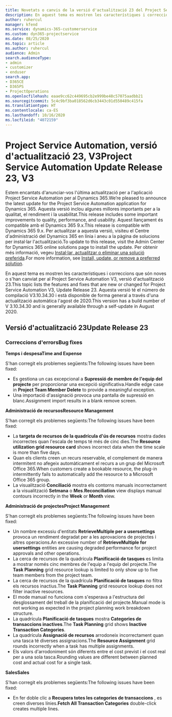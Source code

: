 ```yaml
---
title: Novetats o canvis de la versió d'actualització 23 del Project Service Automation, V3
description: En aquest tema es mostren les característiques i correccions disponibles al Project Service Automation V3, versió d'actualització 23.
author: ruhercul
manager: kfend
ms.service: dynamics-365-customerservice
ms.custom: dyn365-projectservice
ms.date: 08/25/2020
ms.topic: article
ms.author: ruhercul
audience: Admin
search.audienceType:
- admin
- customizer
- enduser
search.app:
- D365CE
- D365PS
- ProjectOperations
ms.openlocfilehash: eaae9cc62c449695cb2e999be48c57075aadbb21
ms.sourcegitcommit: 5c4c9bf3ba018562d6cb3443c01d550489c415fa
ms.translationtype: HT
ms.contentlocale: ca-ES
ms.lasthandoff: 10/16/2020
ms.locfileid: "4072159"
---
```

# <a name="project-service-automation-update-release-23-v3"></a><span data-ttu-id="50278-103">Project Service Automation, versió d'actualització 23, V3</span><span class="sxs-lookup"><span data-stu-id="50278-103">Project Service Automation Update Release 23, V3</span></span>

<span data-ttu-id="50278-104">Estem encantats d'anunciar-vos l'última actualització per a l'aplicació Project Service Automation per al Dynamics 365.</span><span class="sxs-lookup"><span data-stu-id="50278-104">We’re pleased to announce the latest update for the Project Service Automation application for Dynamics 365.</span></span> <span data-ttu-id="50278-105">Aquesta versió inclou algunes millores importants per a la qualitat, el rendiment i la usabilitat.</span><span class="sxs-lookup"><span data-stu-id="50278-105">This release includes some important improvements to quality, performance, and usability.</span></span> <span data-ttu-id="50278-106">Aquest llançament és compatible amb el Dynamics 365 9.x.</span><span class="sxs-lookup"><span data-stu-id="50278-106">This release is compatible with Dynamics 365 9.x.</span></span> <span data-ttu-id="50278-107">Per actualitzar a aquesta versió, visiteu el Centre d'administració del Dynamics 365 en línia i aneu a la pàgina de solucions per instal·lar l'actualització.</span><span class="sxs-lookup"><span data-stu-id="50278-107">To update to this release, visit the Admin Center for Dynamics 365 online solutions page to install the update.</span></span> <span data-ttu-id="50278-108">Per obtenir més informació, vegeu [Instal·lar, actualitzar o eliminar una solució preferida](https://docs.microsoft.com/power-platform/admin/install-remove-preferred-solution).</span><span class="sxs-lookup"><span data-stu-id="50278-108">For more information, see [Install, update, or remove a preferred solution](https://docs.microsoft.com/power-platform/admin/install-remove-preferred-solution).</span></span>

<span data-ttu-id="50278-109">En aquest tema es mostren les característiques i correccions que són noves o s'han canviat per al Project Service Automation V3, versió d'actualització 23.</span><span class="sxs-lookup"><span data-stu-id="50278-109">This topic lists the features and fixes that are new or changed for Project Service Automation V3, Update Release 23.</span></span> <span data-ttu-id="50278-110">Aquesta versió té el número de compilació V3.10.34.30 i està disponible de forma general a través d'una actualització automàtica l'agost de 2020.</span><span class="sxs-lookup"><span data-stu-id="50278-110">This version has a build number of V 3.10.34.30 and is generally available through a self-update in August 2020.</span></span>

## <a name="update-release-23"></a><span data-ttu-id="50278-111">Versió d'actualització 23</span><span class="sxs-lookup"><span data-stu-id="50278-111">Update Release 23</span></span>

### <a name="bug-fixes"></a><span data-ttu-id="50278-112">Correccions d'errors</span><span class="sxs-lookup"><span data-stu-id="50278-112">Bug fixes</span></span>

<span data-ttu-id="50278-113">**Temps i despesa**</span><span class="sxs-lookup"><span data-stu-id="50278-113">**Time and Expense**</span></span>

<span data-ttu-id="50278-114">S'han corregit els problemes següents:</span><span class="sxs-lookup"><span data-stu-id="50278-114">The following issues have been fixed:</span></span>
- <span data-ttu-id="50278-115">Es gestiona un cas excepcional a **Supressió de membre de l'equip del projecte** per proporcionar una excepció significativa.</span><span class="sxs-lookup"><span data-stu-id="50278-115">Handle edge case in **Project Team Member Delete** to provide a meaningful exception.</span></span>
- <span data-ttu-id="50278-116">Una importació d'assignació provoca una pantalla de supressió en blanc.</span><span class="sxs-lookup"><span data-stu-id="50278-116">Assignment import results in a blank remove screen.</span></span>

<span data-ttu-id="50278-117">**Administració de recursos**</span><span class="sxs-lookup"><span data-stu-id="50278-117">**Resource Management**</span></span>

<span data-ttu-id="50278-118">S'han corregit els problemes següents:</span><span class="sxs-lookup"><span data-stu-id="50278-118">The following issues have been fixed:</span></span>

- <span data-ttu-id="50278-119">La **targeta de recursos de la quadrícula d'ús de recursos** mostra dades incorrectes quan l'escala de temps té més de cinc dies.</span><span class="sxs-lookup"><span data-stu-id="50278-119">The **Resource utilization grid resource card** shows incorrect data when the time scale is more than five days.</span></span>
- <span data-ttu-id="50278-120">Quan els clients creen un recurs reservable, el complement de manera intermitent no afegeix automàticament el recurs a un grup del Microsoft Office 365.</span><span class="sxs-lookup"><span data-stu-id="50278-120">When customers create a bookable resource, the plug-in intermittently fails to automatically add the resource to a Microsoft Office 365 group.</span></span>
- <span data-ttu-id="50278-121">La visualització **Conciliació** mostra els contorns manuals incorrectament a la visualització **Setmana** o **Mes**.</span><span class="sxs-lookup"><span data-stu-id="50278-121">**Reconciliation** view displays manual contours incorrectly in the **Week** or **Month** view.</span></span>

<span data-ttu-id="50278-122">**Administració de projectes**</span><span class="sxs-lookup"><span data-stu-id="50278-122">**Project Management**</span></span>

<span data-ttu-id="50278-123">S'han corregit els problemes següents:</span><span class="sxs-lookup"><span data-stu-id="50278-123">The following issues have been fixed:</span></span>

- <span data-ttu-id="50278-124">Un nombre excessiu d'entitats **RetrieveMultiple per a usersettings** provoca un rendiment degradat per a les aprovacions de projectes i altres operacions.</span><span class="sxs-lookup"><span data-stu-id="50278-124">An excessive number of **RetrieveMultiple for usersettings** entities are causing degraded performance for project approvals and other operations.</span></span>
- <span data-ttu-id="50278-125">La cerca de recursos de la quadrícula **Planificació de tasques** es limita a mostrar només cinc membres de l'equip a l'equip del projecte.</span><span class="sxs-lookup"><span data-stu-id="50278-125">The **Task Planning** grid resource lookup is limited to only show up to five team members from the project team.</span></span> 
- <span data-ttu-id="50278-126">La cerca de recursos de la quadrícula **Planificació de tasques** no filtra els recursos inactius.</span><span class="sxs-lookup"><span data-stu-id="50278-126">The **Task Planning** grid resource lookup does not filter inactive resources.</span></span>
- <span data-ttu-id="50278-127">El mode manual no funciona com s'esperava a l'estructura del desglossament del treball de la planificació del projecte.</span><span class="sxs-lookup"><span data-stu-id="50278-127">Manual mode is not working as expected in the project planning work breakdown structure.</span></span>
- <span data-ttu-id="50278-128">La quadrícula **Planificació de tasques** mostra **Categories de transaccions inactives**.</span><span class="sxs-lookup"><span data-stu-id="50278-128">The **Task Planning** grid shows **Inactive Transaction Categories**.</span></span>
- <span data-ttu-id="50278-129">La quadrícula **Assignació de recursos** arrodoneix incorrectament quan una tasca té diverses assignacions.</span><span class="sxs-lookup"><span data-stu-id="50278-129">The **Resource Assignment** grid rounds incorrectly when a task has multiple assignments.</span></span>
- <span data-ttu-id="50278-130">Els valors d'arrodoniment són diferents entre el cost previst i el cost real per a una sola tasca.</span><span class="sxs-lookup"><span data-stu-id="50278-130">Rounding values are different between planned cost and actual cost for a single task.</span></span>

<span data-ttu-id="50278-131">**Sales**</span><span class="sxs-lookup"><span data-stu-id="50278-131">**Sales**</span></span>

<span data-ttu-id="50278-132">S'han corregit els problemes següents:</span><span class="sxs-lookup"><span data-stu-id="50278-132">The following issues have been fixed:</span></span>

- <span data-ttu-id="50278-133">En fer doble clic a **Recupera totes les categories de transaccions** , es creen diverses línies.</span><span class="sxs-lookup"><span data-stu-id="50278-133">**Fetch All Transaction Categories** double-click creates multiple lines.</span></span>
